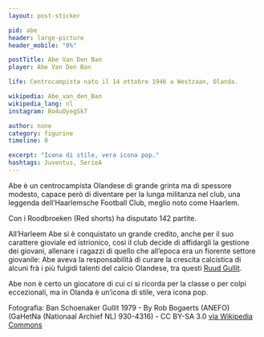 ```yaml
---
layout: post-sticker

pid: abe
header: large-picture
header_mobile: "0%"

postTitle: Abe Van Den Ban
player: Abe Van Den Ban

life: Centrocampista nato il 14 ottobre 1946 a Westzaan, Olanda.

wikipedia: Abe_van_den_Ban
wikipedia_lang: nl
instagram: Bo4uOyegSk7

author: none
category: figurine
timeline: 0

excerpt: "Icona di stile, vera icona pop."
hashtags: Juventus, SerieA
---
```

Abe è un centrocampista Olandese di grande grinta ma di spessore modesto, capace però di diventare per la lunga militanza nel club, una leggenda dell’Haarlemsche Football Club, meglio noto come Haarlem.

Con i Roodbroeken (Red shorts) ha disputato 142 partite.

All’Harleem Abe si è conquistato un grande credito, anche per il suo carattere gioviale ed istrionico, così il club decide di affidargli la gestione dei giovani, allenare i ragazzi di quello che all’epoca era un fiorente settore giovanile: Abe aveva la responsabilità di curare la crescita calcistica di alcuni frà i più fulgidi talenti del calcio Olandese, tra questi <a href="gullit" title="Ruud Gullit">Ruud Gullit</a>.

Abe non è certo un giocatore di cui ci si ricorda per la classe o per colpi eccezionali, ma in Olanda è un’icona di stile, vera icona pop.

<div class="post-disclaimer">Fotografia: Ban Schoenaker Gullit 1979 - By Rob Bogaerts (ANEFO) (GaHetNa (Nationaal Archief NL)  930-4316) - CC BY-SA 3.0 <a href="https://commons.wikimedia.org/wiki/File:BanSchoenakerGullit1979.jpg" title="Abe Van Den Ban" target="_blank">via Wikipedia Commons</a></div>
